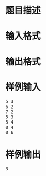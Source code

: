

# 题目描述



# 输入格式



# 输出格式



# 样例输入


<pre>5 3
6 2
7 2
5 3
5 4
0 4
0 6</pre>

# 样例输出


<pre>3</pre>

